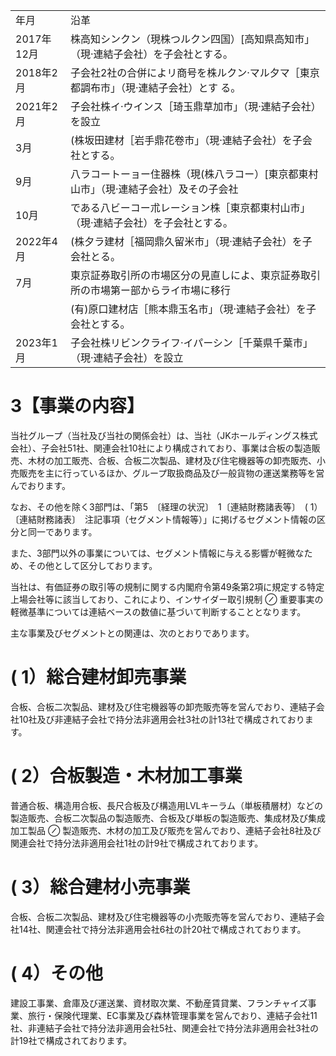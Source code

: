 <html><body><table><tr><td>年月</td><td>沿革</td></tr><tr><td>2017年12月</td><td>株高知シンクン（現株つルクン四国）[高知県高知市」（現·連結子会社）を子会社とする。</td></tr><tr><td>2018年2月</td><td>子会社2社の合併によリ商号を株ルクン·マル夕マ［東京都調布市」（現·連結子会社）とす る。</td></tr><tr><td>2021年2月</td><td>子会社株イ·ウインス［琦玉鼎草加市」（現·連結子会社）を設立</td></tr><tr><td>3月</td><td>(株坂田建材［岩手鼎花卷市」（現·連結子会社）を子会社とする。</td></tr><tr><td>9月</td><td>八ラコートーョー住器株（現(株八ラコー）[東京都東村山市」（現·連結子会社）及その子会社</td></tr><tr><td>10月</td><td>である八ビーコー朮レーション株［東京都東村山市」（現·連結子会社）を子会社とする。</td></tr><tr><td>2022年4月</td><td>(株夕ラ建材［福岡鼎久留米市」（現·連結子会社）を子会社とる。</td></tr><tr><td>7月</td><td>東京証券取引所の市場区分の見直しによ、東京証券取引所の市場第ー部からライ市場に移行</td></tr><tr><td></td><td>(有)原口建材店［熊本鼎玉名市」（現·連結子会社）を子会社とする。</td></tr><tr><td>2023年1月</td><td>子会社株リビンクライフ·イパーシン［千葉県千葉市」（現·連結子会社）を設立</td></tr></table></body></html>  

# 3【事業の内容】  

当社グループ（当社及び当社の関係会社）は、当社（JKホールディングス株式会社）、子会社51社、関連会社10社により構成されており、事業は合板の製造販売、木材の加工販売、合板、合板二次製品、建材及び住宅機器等の卸売販売、小売販売を主に行っているほか、グループ取扱商品及び一般貨物の運送業務等を営んでおります。  

なお、その他を除く3部門は、「第5　〔経理の状況〕　1〔連結財務諸表等〕　( 1）〔連結財務諸表〕　注記事項（セグメント情報等）」に掲げるセグメント情報の区分と同一であります。  

また、3部門以外の事業については、セグメント情報に与える影響が軽微なため、その他として区分しております。  

当社は、有価証券の取引等の規制に関する内閣府令第49条第2項に規定する特定上場会社等に該当しており、これにより、インサイダー取引規制 $\oslash$ 重要事実の軽微基準については連結ベースの数値に基づいて判断することとなります。  

主な事業及びセグメントとの関連は、次のとおりであります。  

# ( 1）総合建材卸売事業  

合板、合板二次製品、建材及び住宅機器等の卸売販売等を営んでおり、連結子会社10社及び非連結子会社で持分法非適用会社3社の計13社で構成されております。  

# ( 2）合板製造・木材加工事業  

普通合板、構造用合板、長尺合板及び構造用LVLキーラム（単板積層材）などの製造販売、合板二次製品の製造販売、合板及び単板の製造販売、集成材及び集成加工製品 $\oslash$ 製造販売、木材の加工及び販売を営んでおり、連結子会社8社及び関連会社で持分法非適用会社1社の計9社で構成されております。  

# ( 3）総合建材小売事業  

合板、合板二次製品、建材及び住宅機器等の小売販売等を営んでおり、連結子会社14社、関連会社で持分法非適用会社6社の計20社で構成されております。  

# ( 4）その他  

建設工事業、倉庫及び運送業、資材取次業、不動産賃貸業、フランチャイズ事業、旅行・保険代理業、EC事業及び森林管理事業を営んでおり、連結子会社11社、非連結子会社で持分法非適用会社5社、関連会社で持分法非適用会社3社の計19社で構成されております。  